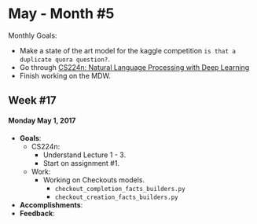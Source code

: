 # May - Month #5

Monthly Goals:
* Make a state of the art model for the kaggle competition `is that a duplicate quora question?`.
* Go through [CS224n: Natural Language Processing with Deep Learning](http://web.stanford.edu/class/cs224n/)
* Finish working on the MDW.

## Week #17
#### Monday May 1, 2017
* **Goals**:
	 * CS224n:
	    * Understand Lecture 1 - 3.
		* Start on assignment #1.
    * Work:
	    * Working on Checkouts models.
		    * `checkout_completion_facts_builders.py`
		    * `checkout_creation_facts_builders.py`
* **Accomplishments**:
* **Feedback**: